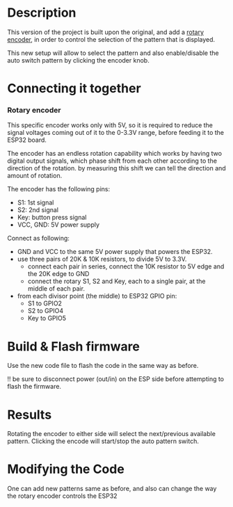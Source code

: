 # Description

This version of the project is built upon the original, and add a [rotary encoder](https://www.aliexpress.com/item/32913703856.html), in order to control the selection of the pattern that is displayed.

This new setup will allow to select the pattern and also enable/disable the auto switch pattern by clicking the encoder knob.


# Connecting it together

### Rotary encoder
This specific encoder works only with 5V, so it is required to reduce the signal voltages coming out of it to the 0-3.3V range, before feeding it to the ESP32 board.

The encoder has an endless rotation capability which works by having two digital output signals, which phase shift from each other according to the direction of the rotation. by measuring this shift we can tell the direction and amount of rotation.

The encoder has the following pins:
- S1: 1st signal
- S2: 2nd signal
- Key: button press signal
- VCC, GND: 5V power supply
 
Connect as following:
- GND and VCC to the same 5V power supply that powers the ESP32.
- use three pairs of 20K & 10K resistors, to divide 5V to 3.3V. 
   - connect each pair in series, connect the 10K resistor to 5V edge and the 20K edge to GND
   - connect the rotary S1, S2 and Key, each to a single pair, at the middle of each pair.
- from each divisor point (the middle) to ESP32 GPIO pin:
   - S1 to GPIO2
   - S2 to GPIO4
   - Key to GPIO5


# Build & Flash firmware
Use the new code file to flash the code in the same way as before.

!! be sure to disconnect power (out/in) on the ESP side before attempting to flash the firmware.

# Results
Rotating the encoder to either side will select the next/previous available pattern. Clicking the encode will start/stop the auto pattern switch.


# Modifying the Code
One can add new patterns same as before, and also can change the way the rotary encoder controls the ESP32

